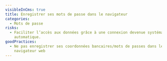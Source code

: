 ```yaml
---
visibleInCms: true
title: Enregistrer ses mots de passe dans le navigateur
categories:
  - Mots de passe
risks:
  - Faciliter l’accès aux données grâce à une connexion devenue systématiquement
    automatique.
goodPractices:
  - Ne pas enregistrer ses coordonnées bancaires/mots de passes dans le
    navigateur web
---
```

